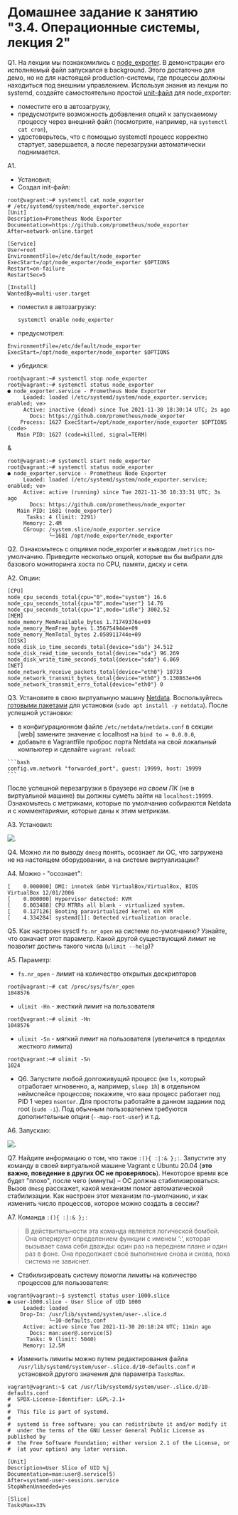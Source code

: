 
# Домашнее задание к занятию "3.4. Операционные системы, лекция 2"

Q1. На лекции мы познакомились с [node_exporter](https://github.com/prometheus/node_exporter/releases). В демонстрации его исполняемый файл запускался в background. Этого достаточно для демо, но не для настоящей production-системы, где процессы должны находиться под внешним управлением. Используя знания из лекции по systemd, создайте самостоятельно простой [unit-файл](https://www.freedesktop.org/software/systemd/man/systemd.service.html) для node_exporter:

   * поместите его в автозагрузку,
   * предусмотрите возможность добавления опций к запускаемому процессу через внешний файл (посмотрите, например, на `systemctl cat cron`),
   * удостоверьтесь, что с помощью systemctl процесс корректно стартует, завершается, а после перезагрузки автоматически поднимается.

A1. 

- Установил;
- Создал init-файл:

````
root@vagrant:~# systemctl cat node_exporter
# /etc/systemd/system/node_exporter.service
[Unit]
Description=Prometheus Node Exporter
Documentation=https://github.com/prometheus/node_exporter
After=network-online.target

[Service]
User=root
EnvironmentFile=/etc/default/node_exporter
ExecStart=/opt/node_exporter/node_exporter $OPTIONS
Restart=on-failure
RestartSec=5

[Install]
WantedBy=multi-user.target
````

- поместил в автозагрузку:


    `systemctl enable node_exporter`


- предусмотрел:

````
EnvironmentFile=/etc/default/node_exporter
ExecStart=/opt/node_exporter/node_exporter $OPTIONS
````

- убедился:

````
root@vagrant:~# systemctl stop node_exporter
root@vagrant:~# systemctl status node_exporter
● node_exporter.service - Prometheus Node Exporter
     Loaded: loaded (/etc/systemd/system/node_exporter.service; enabled; ve>
     Active: inactive (dead) since Tue 2021-11-30 18:30:14 UTC; 2s ago
       Docs: https://github.com/prometheus/node_exporter
    Process: 1627 ExecStart=/opt/node_exporter/node_exporter $OPTIONS (code>
   Main PID: 1627 (code=killed, signal=TERM)
````
&
````
root@vagrant:~# systemctl start node_exporter
root@vagrant:~# systemctl status node_exporter
● node_exporter.service - Prometheus Node Exporter
     Loaded: loaded (/etc/systemd/system/node_exporter.service; enabled; ve>
     Active: active (running) since Tue 2021-11-30 18:33:31 UTC; 3s ago
       Docs: https://github.com/prometheus/node_exporter
   Main PID: 1681 (node_exporter)
      Tasks: 4 (limit: 2291)
     Memory: 2.4M
     CGroup: /system.slice/node_exporter.service
             └─1681 /opt/node_exporter/node_exporter
````


Q2. Ознакомьтесь с опциями node_exporter и выводом `/metrics` по-умолчанию. Приведите несколько опций, которые вы бы выбрали для базового мониторинга хоста по CPU, памяти, диску и сети.

A2. Опции:

````
[CPU]
node_cpu_seconds_total{cpu="0",mode="system"} 16.6
node_cpu_seconds_total{cpu="0",mode="user"} 14.76
node_cpu_seconds_total{cpu="1",mode="idle"} 3002.52
[MEM]
node_memory_MemAvailable_bytes 1.71749376e+09
node_memory_MemFree_bytes 1.356754944e+09
node_memory_MemTotal_bytes 2.058911744e+09
[DISK]
node_disk_io_time_seconds_total{device="sda"} 34.512
node_disk_read_time_seconds_total{device="sda"} 96.269
node_disk_write_time_seconds_total{device="sda"} 6.069
[NET]
node_network_receive_packets_total{device="eth0"} 10733
node_network_transmit_bytes_total{device="eth0"} 5.130863e+06
node_network_transmit_errs_total{device="eth0"} 0

````

Q3. Установите в свою виртуальную машину [Netdata](https://github.com/netdata/netdata). Воспользуйтесь [готовыми пакетами](https://packagecloud.io/netdata/netdata/install) для установки (`sudo apt install -y netdata`). После успешной установки:

   * в конфигурационном файле `/etc/netdata/netdata.conf` в секции [web] замените значение с localhost на `bind to = 0.0.0.0`,
   * добавьте в Vagrantfile проброс порта Netdata на свой локальный компьютер и сделайте `vagrant reload`:

    ```bash
    config.vm.network "forwarded_port", guest: 19999, host: 19999
    ```

После успешной перезагрузки в браузере *на своем ПК* (не в виртуальной машине) вы должны суметь зайти на `localhost:19999`. Ознакомьтесь с метриками, которые по умолчанию собираются Netdata и с комментариями, которые даны к этим метрикам.

A3. Установил:

![.](img/img3.jpg)

Q4. Можно ли по выводу `dmesg` понять, осознает ли ОС, что загружена не на настоящем оборудовании, а на системе виртуализации?

A4. Можно - "осознает":

````
[    0.000000] DMI: innotek GmbH VirtualBox/VirtualBox, BIOS VirtualBox 12/01/2006
[    0.000000] Hypervisor detected: KVM
[    0.003488] CPU MTRRs all blank - virtualized system.
[    0.127126] Booting paravirtualized kernel on KVM
[    4.334284] systemd[1]: Detected virtualization oracle.
````

Q5. Как настроен sysctl `fs.nr_open` на системе по-умолчанию? Узнайте, что означает этот параметр. Какой другой существующий лимит не позволит достичь такого числа (`ulimit --help`)?

A5. Параметр:
- `fs.nr_open` - лимит на количество открытых дескрипторов
````
root@vagrant:~# cat /proc/sys/fs/nr_open
1048576
````
- `ulimit -Hn` - жесткий лимит на пользователя
````
root@vagrant:~# ulimit -Hn
1048576
````
- `ulimit -Sn` - мягкий лимит на пользователя (увеличится в пределах жесткого лимита)
````
root@vagrant:~# ulimit -Sn
1024
````
- Q6. Запустите любой долгоживущий процесс (не `ls`, который отработает мгновенно, а, например, `sleep 1h`) в отдельном неймспейсе процессов; покажите, что ваш процесс работает под PID 1 через `nsenter`. Для простоты работайте в данном задании под root (`sudo -i`). Под обычным пользователем требуются дополнительные опции (`--map-root-user`) и т.д.

A6. Запускаю:

![.](img/img6.jpg)

Q7. Найдите информацию о том, что такое `:(){ :|:& };:`. Запустите эту команду в своей виртуальной машине Vagrant с Ubuntu 20.04 (**это важно, поведение в других ОС не проверялось**). Некоторое время все будет "плохо", после чего (минуты) – ОС должна стабилизироваться. Вызов `dmesg` расскажет, какой механизм помог автоматической стабилизации. Как настроен этот механизм по-умолчанию, и как изменить число процессов, которое можно создать в сессии?

A7. Команда `:(){ :|:& };:`
> В действительности эта команда является логической бомбой. Она оперирует определением функции с именем ‘:‘, которая вызывает сама себя дважды: один раз на переднем плане и один раз в фоне. Она продолжает своё выполнение снова и снова, пока система не зависнет.

- Стабилизировать систему помогли лимиты на количество процессов для пользователя:

````
vagrant@vagrant:~$ systemctl status user-1000.slice
● user-1000.slice - User Slice of UID 1000
     Loaded: loaded
    Drop-In: /usr/lib/systemd/system/user-.slice.d
             └─10-defaults.conf
     Active: active since Tue 2021-11-30 20:18:24 UTC; 11min ago
       Docs: man:user@.service(5)
      Tasks: 9 (limit: 5040)
     Memory: 12.5M
````
- Изменить лимиты можно путем редактирования файла `/usr/lib/systemd/system/user-.slice.d/10-defaults.conf` и установкой другого значения для параметра `TasksMax`.

````
vagrant@vagrant:~$ cat /usr/lib/systemd/system/user-.slice.d/10-defaults.conf
#  SPDX-License-Identifier: LGPL-2.1+
#
#  This file is part of systemd.
#
#  systemd is free software; you can redistribute it and/or modify it
#  under the terms of the GNU Lesser General Public License as published by
#  the Free Software Foundation; either version 2.1 of the License, or
#  (at your option) any later version.

[Unit]
Description=User Slice of UID %j
Documentation=man:user@.service(5)
After=systemd-user-sessions.service
StopWhenUnneeded=yes

[Slice]
TasksMax=33%
````
